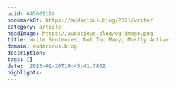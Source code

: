 ```yaml
---
uuid: 645601124
bookmarkOf: https://audacious.blog/2021/write/
category: article
headImage: https://audacious.blog/og-image.png
title: Write Sentences, Not Too Many, Mostly Active
domain: audacious.blog
description:
tags: []
date: '2023-01-26T19:45:41.780Z'
highlights:
---
```




